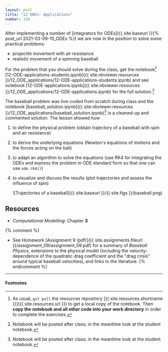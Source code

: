 ```yaml
---
layout: post
title: "12 ODEs: Applications"
number: 120
---
```


After implementing a number of
[integrators for ODEs]({{ site.baseurl }}{% post_url 2021-03-09-10_ODEs %}) we are now in the position to solve some practical problems:

- projectile movement with air resistance
- realistic movement of a spinning baseball

For the problem that you should solve during the class, get the
notebook[^1]
[12-ODE-applications-students.ipynb]({{ site.nbviewer.resources }}/12_ODE_applications/12-ODE-applications-students.ipynb)
and see notebook
[12-ODE-applications.ipynb]({{ site.nbviewer.resources }}/12_ODE_applications/12-ODE-applications.ipynb)
for the full solution.[^2]

The baseball problem was live-coded from scratch during class and the
notebook
[baseball_solution.ipynb]({{ site.nbviewer.resources }}/12_ODE_applications/baseball_solution.ipynb)[^2]
is a cleaned-up and commented solution. The lesson showed how

1. to define the physical problem (obtain trajectory of a baseball
   with spin and air resistance)
2. to derive the underlying equations (Newton's equations of motions
   and the forces acting on the ball)
3. to adapt an algorithm to solve the equations (use RK4 for
   integrating the ODEs and express the problem in ODE standard form
   so that one can use `ode.rk4()`)
4. to visualize and discuss the results (plot trajectories and assess
   the influence of spin)
   
   ![Trajectories of a baseball]({{ site.baseurl }}/{{ site.figs }}/baseball.png)


## Resources ##

* _Computational Modelling_: Chapter **3**

{% comment %}
* See Homework [Assignment 9 (pdf)]({{ site.assignments.fileurl }}/assignment_09/assignment_09.pdf)
  for a summary of *Baseball Physics*, extensions to the physical
  model (including the velocity-dependence of the quadratic drag
  coefficient and the "drag crisis" around typical baseball
  velocities), and links to the literature.
{% endcomment %}

------------------------------------------------------------

#### Footnotes



[^1]:

     As usual, `git pull` the resources repository
     [{{ site.resources.shortname }}]({{ site.resources.url }}) to get a
     local copy of the notebook. Then **copy the notebook and all other
     code into your work directory** in order to complete the exercises.

[^2]:

     Notebook will be posted after class; in the meantime look at the
     student notebook.
